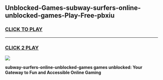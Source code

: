 
## Unblocked-Games-subway-surfers-online-unblocked-games-Play-Free-pbxiu
<h3>
<a href="https://premium76.site?title=subway-surfers-online-unblocked-games&ref=20M">CLICK TO PLAY</a></h3>
<hr>

<h3>
<a href="https://premium76.site?title=subway-surfers-online-unblocked-games&ref=20M">CLICK 2 PLAY</a>
  
</h3>

<a href="https://premium76.site?title=subway-surfers-online-unblocked-games&ref=19M"><img src="https://clearcache.store/games.png"></a>


**subway-surfers-online-unblocked-games games unblocked: Your Gateway to Fun and Accessible Online Gaming**
